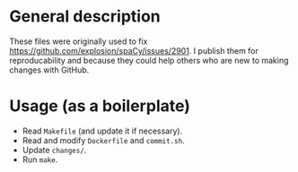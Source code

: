 # General description

These files were originally used to fix https://github.com/explosion/spaCy/issues/2901. I publish them for reproducability and because they could help others who are new to making changes with GitHub.

# Usage (as a boilerplate)

- Read `Makefile` (and update it if necessary).
- Read and modify `Dockerfile` and `commit.sh`.
- Update `changes/`.
- Run `make`.
